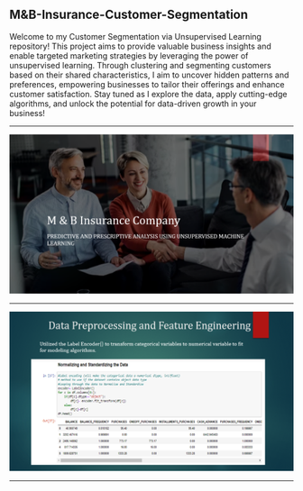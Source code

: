 ## M&B-Insurance-Customer-Segmentation
Welcome to my Customer Segmentation via Unsupervised Learning repository! This project aims to provide valuable business insights and enable targeted marketing strategies by leveraging the power of unsupervised learning. Through clustering and segmenting customers based on their shared characteristics, I aim to uncover hidden patterns and preferences, empowering businesses to tailor their offerings and enhance customer satisfaction. Stay tuned as I explore the data, apply cutting-edge algorithms, and unlock the potential for data-driven growth in your business!

<hr>

![My Image](file/M&B.png)

<hr>

![My Image](file/M&B4.png)

<hr>

<br>

<br>
